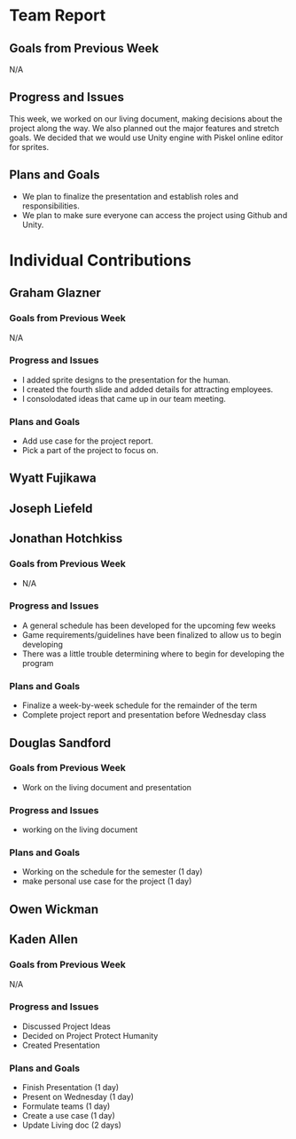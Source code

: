 # Team Report

## Goals from Previous Week
N/A
## Progress and Issues
This week, we worked on our living document, making decisions about the project along the way. We also planned out the major features and stretch goals. We decided that we would use Unity engine with Piskel online editor for sprites.
## Plans and Goals
* We plan to finalize the presentation and establish roles and responsibilities.
* We plan to make sure everyone can access the project using Github and Unity.

# Individual Contributions

## Graham Glazner
### Goals from Previous Week
N/A

### Progress and Issues
* I added sprite designs to the presentation for the human. 
* I created the fourth slide and added details for attracting employees.
* I consolodated ideas that came up in our team meeting.

### Plans and Goals
* Add use case for the project report.
* Pick a part of the project to focus on.

## Wyatt Fujikawa

## Joseph Liefeld

## Jonathan Hotchkiss

### Goals from Previous Week
* N/A

### Progress and Issues
* A general schedule has been developed for the upcoming few weeks
* Game requirements/guidelines have been finalized to allow us to begin developing
* There was a little trouble determining where to begin for developing the program

### Plans and Goals
* Finalize a week-by-week schedule for the remainder of the term
* Complete project report and presentation before Wednesday class

## Douglas Sandford
### Goals from Previous Week
* Work on the living document and presentation
  
### Progress and Issues
* working on the living document


### Plans and Goals
* Working on the schedule for the semester (1 day)
* make personal use case for the project (1 day)
  
## Owen Wickman

## Kaden Allen

### Goals from Previous Week
N/A

### Progress and Issues
* Discussed Project Ideas
* Decided on Project Protect Humanity
* Created Presentation

### Plans and Goals
* Finish Presentation (1 day)
* Present on Wednesday (1 day)
* Formulate teams (1 day)
* Create a use case (1 day)
* Update Living doc (2 days)
